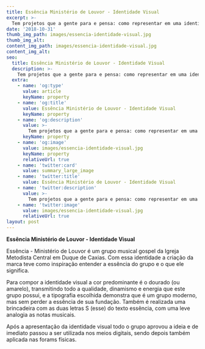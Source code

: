 ```yaml
---
title: Essência Ministério de Louvor - Identidade Visual
excerpt: >-
  Tem projetos que a gente para e pensa: como representar em uma identidade visual esse grupo incrível? Esse é o Ministério de Louvor Essência.
date: '2018-10-31'
thumb_img_path: images/essencia-identidade-visual.jpg
thumb_img_alt: 
content_img_path: images/essencia-identidade-visual.jpg
content_img_alt: 
seo:
  title: Essência Ministério de Louvor - Identidade Visual
  description: >-
    Tem projetos que a gente para e pensa: como representar em uma identidade visual esse grupo incrível? Esse é o Ministério de Louvor Essência.
  extra:
    - name: 'og:type'
      value: article
      keyName: property
    - name: 'og:title'
      value: Essência Ministério de Louvor - Identidade Visual
      keyName: property
    - name: 'og:description'
      value: >-
        Tem projetos que a gente para e pensa: como representar em uma identidade visual esse grupo incrível? Esse é o Ministério de Louvor Essência.
      keyName: property
    - name: 'og:image'
      value: images/essencia-identidade-visual.jpg
      keyName: property
      relativeUrl: true
    - name: 'twitter:card'
      value: summary_large_image
    - name: 'twitter:title'
      value: Essência Ministério de Louvor - Identidade Visual
    - name: 'twitter:description'
      value: >-
        Tem projetos que a gente para e pensa: como representar em uma identidade visual esse grupo incrível? Esse é o Ministério de Louvor Essência.
    - name: 'twitter:image'
      value: images/essencia-identidade-visual.jpg
      relativeUrl: true
layout: post
---
```


**Essência Ministério de Louvor - Identidade Visual**

Essência - Ministério de Louvor é um grupo musical gospel da Igreja Metodista Central em Duque de Caxias. Com essa identidade a criação da marca teve como inspiração entender a essência do grupo e o que ele significa.

Para compor a identidade visual a cor predominante é o dourado (ou amarelo), transmitindo todo a qualidade, dinamismo e energia que este grupo possui, e a tipografia escolhida demonstra que é um grupo moderno, mas sem perder a essência de sua fundação. Também é realizada uma brincadeira com as duas letras S (esse) do texto essência, com uma leve analogia as notas musicais.

Após a apresentação da identidade visual todo o grupo aprovou a ideia e de imediato passou a ser utilizada nos meios digitais, sendo depois também aplicada nas forams físicas.